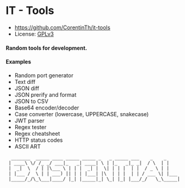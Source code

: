 # IT - Tools
- https://github.com/CorentinTh/it-tools
- License: [GPLv3](https://www.gnu.org/licenses/gpl-3.0.html)

#### Random tools for development.

#### Examples
- Random port generator
- Text diff
- JSON diff
- JSON prerify and format
- JSON to CSV
- Base64 encoder/decoder
- Case converter (lowercase, UPPERCASE, snakecase)
- JWT parser
- Regex tester
- Regex cheatsheet
- HTTP status codes
- ASCII ART
```
  _______  _____ ____ _____ _____ _   _ _____ ___    _    _     
 | ____\ \/ /_ _/ ___|_   _| ____| \ | |_   _|_ _|  / \  | |    
 |  _|  \  / | |\___ \ | | |  _| |  \| | | |  | |  / _ \ | |    
 | |___ /  \ | | ___) || | | |___| |\  | | |  | | / ___ \| |___ 
 |_____/_/\_\___|____/ |_| |_____|_| \_| |_| |___/_/   \_\_____|
```
